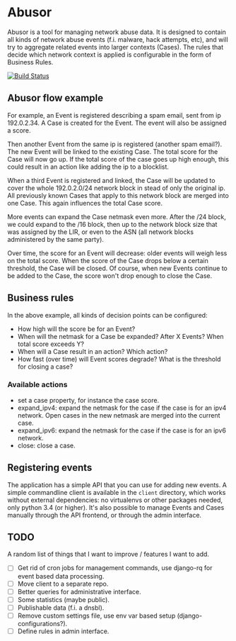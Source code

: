 # Abusor

Abusor is a tool for managing network abuse data. It is designed to contain
all kinds of network abuse events (f.i. malware, hack attempts, etc), and will
try to aggregate related events into larger contexts (Cases). The rules that 
decide which network context is applied is configurable in the form of
Business Rules.

[![Build Status](https://travis-ci.org/whyscream/abusor.svg?branch=master)](https://travis-ci.org/whyscream/abusor)

## Abusor flow example

For example, an Event is registered describing a spam email, sent from ip 
192.0.2.34. A Case is created for the Event. The event will also be assigned
a score.

Then another Event from the same ip is registered (another spam email?). The
new Event will be linked to the existing Case. The total score for the Case
will now go up. If the total score of the case goes up high enough, this
could result in an action like adding the ip to a blocklist.

When a third Event is registered and linked, the Case will be updated to
cover the whole 192.0.2.0/24 network block in stead of only the original ip.
All previously known Cases that apply to this network block are merged into
one Case. This again influences the total Case score.

More events can expand the Case netmask even more. After the /24 block, we
could expand to the /16 block, then up to the network block size that was
assigned by the LIR, or even to the ASN (all network blocks administered
by the same party).

Over time, the score for an Event will decrease: older events will weigh less 
on the total score. When the score of the Case drops below a certain
threshold, the Case will be closed. Of course, when new Events continue to be
added to the Case, the score won't drop enough to close the Case.

## Business rules

In the above example, all kinds of decision points can be configured:

* How high will the score be for an Event?
* When will the netmask for a Case be expanded? After X Events? When total
  score exceeds Y?
* When will a Case result in an action? Which action?
* How fast (over time) will Event scores degrade? What is the threshold for 
  closing a case?

### Available actions

* set a case property, for instance the case score.
* expand_ipv4: expand the netmask for the case if the case is for an ipv4 
  network. Open cases in the new netmask are merged into the current case.
* expand_ipv6: expand the netmask for the case if the case is for an ipv6
  network.
* close: close a case.

## Registering events

The application has a simple API that you can use for adding new events. A
simple commandline client is available in the `client` directory, which works
without external dependencies: no virtualenvs or other packages needed, only
python 3.4 (or higher). It's also possible to manage Events and Cases 
manually through the API frontend, or through the admin interface. 

## TODO

A random list of things that I want to improve / features I want to add.

- [ ] Get rid of cron jobs for management commands, use django-rq for event based data processing.
- [ ] Move client to a separate repo.
- [ ] Better queries for administrative interface.
- [ ] Some statistics (maybe public).
- [ ] Publishable data (f.i. a dnsbl).
- [ ] Remove custom settings file, use env var based setup (django-configurations?).
- [ ] Define rules in admin interface.
